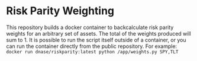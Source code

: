 # Risk Parity Weighting

This repository builds a docker container to backcalculate risk parity weights for an arbitrary set of assets. The total of the weights produced will sum to 1. It is possible to run the script itself outside of a container, or you can run the container directly from the public repository. For example: `docker run dnase/riskparity:latest python /app/weights.py SPY,TLT`